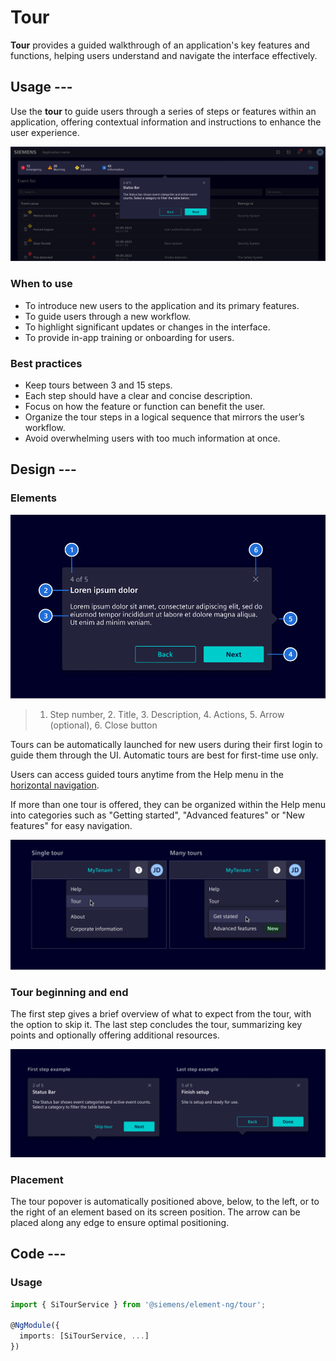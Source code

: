 # Tour

**Tour** provides a guided walkthrough of an application's key features and functions,
helping users understand and navigate the interface effectively.

## Usage ---

Use the **tour** to guide users through a series of steps or features within an application,
offering contextual information and instructions to enhance the user experience.

![Tour](images/tour.png)

### When to use

- To introduce new users to the application and its primary features.
- To guide users through a new workflow.
- To highlight significant updates or changes in the interface.
- To provide in-app training or onboarding for users.

### Best practices

- Keep tours between 3 and 15 steps.
- Each step should have a clear and concise description.
- Focus on how the feature or function can benefit the user.
- Organize the tour steps in a logical sequence that mirrors the user’s workflow.
- Avoid overwhelming users with too much information at once.

## Design ---

### Elements

![Tour elements](images/tour-elements.png)

> 1. Step number, 2. Title, 3. Description, 4. Actions, 5. Arrow (optional), 6. Close button

Tours can be automatically launched for new users during their first login to guide them through the UI.
Automatic tours are best for first-time use only.

Users can access guided tours anytime from the
Help menu in the [horizontal navigation](../layout-navigation/horizontal-navigation.md).

If more than one tour is offered, they can be organized within the Help menu into categories such
as "Getting started", "Advanced features" or "New features" for easy navigation.

![Tour trigger](images/tour-trigger.png)

### Tour beginning and end

The first step gives a brief overview of what to expect from the tour, with the option to skip it.
The last step concludes the tour, summarizing key points and optionally offering additional resources.

![Tour steps](images/tour-steps.png)

### Placement

The tour popover is automatically positioned above, below, to the left, or to the
right of an element based on its screen position.
The arrow can be placed along any edge to ensure optimal positioning.

## Code ---

### Usage

```ts
import { SiTourService } from '@siemens/element-ng/tour';

@NgModule({
  imports: [SiTourService, ...]
})
```

<si-docs-component example="si-tour/si-tour" height="300"></si-docs-component>

<si-docs-api injectable="SiTourService"></si-docs-api>

<si-docs-types></si-docs-types>
